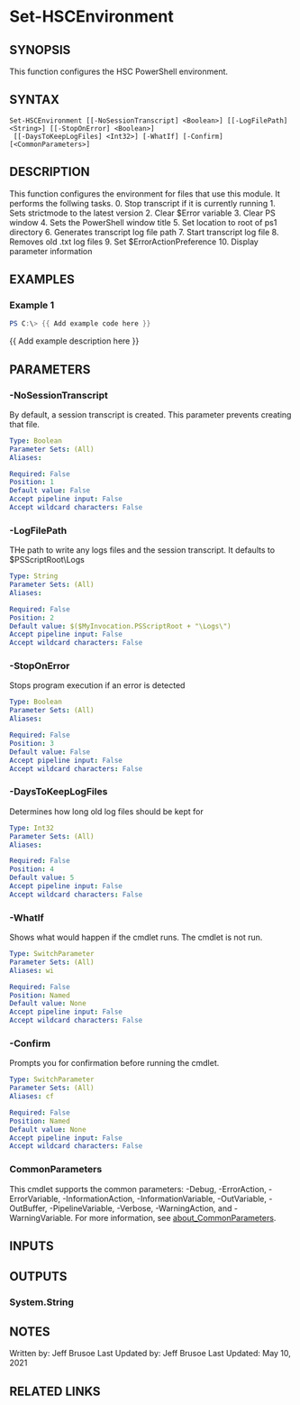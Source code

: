 # Set-HSCEnvironment

## SYNOPSIS
This function configures the HSC PowerShell environment.

## SYNTAX

```
Set-HSCEnvironment [[-NoSessionTranscript] <Boolean>] [[-LogFilePath] <String>] [[-StopOnError] <Boolean>]
 [[-DaysToKeepLogFiles] <Int32>] [-WhatIf] [-Confirm] [<CommonParameters>]
```

## DESCRIPTION
This function configures the environment for files that use this module.
It performs the follwing tasks.
0.
Stop transcript if it is currently running
1.
Sets strictmode to the latest version
2.
Clear $Error variable
3.
Clear PS window
4.
Sets the PowerShell window title
5.
Set location to root of ps1 directory
6.
Generates transcript log file path
7.
Start transcript log file
8.
Removes old .txt log files
9.
Set $ErrorActionPreference
10.
Display parameter information

## EXAMPLES

### Example 1
```powershell
PS C:\> {{ Add example code here }}
```

{{ Add example description here }}

## PARAMETERS

### -NoSessionTranscript
By default, a session transcript is created.
This parameter prevents creating that file.

```yaml
Type: Boolean
Parameter Sets: (All)
Aliases:

Required: False
Position: 1
Default value: False
Accept pipeline input: False
Accept wildcard characters: False
```

### -LogFilePath
THe path to write any logs files and the session transcript.
It defaults to $PSScriptRoot\Logs

```yaml
Type: String
Parameter Sets: (All)
Aliases:

Required: False
Position: 2
Default value: $($MyInvocation.PSScriptRoot + "\Logs\")
Accept pipeline input: False
Accept wildcard characters: False
```

### -StopOnError
Stops program execution if an error is detected

```yaml
Type: Boolean
Parameter Sets: (All)
Aliases:

Required: False
Position: 3
Default value: False
Accept pipeline input: False
Accept wildcard characters: False
```

### -DaysToKeepLogFiles
Determines how long old log files should be kept for

```yaml
Type: Int32
Parameter Sets: (All)
Aliases:

Required: False
Position: 4
Default value: 5
Accept pipeline input: False
Accept wildcard characters: False
```

### -WhatIf
Shows what would happen if the cmdlet runs.
The cmdlet is not run.

```yaml
Type: SwitchParameter
Parameter Sets: (All)
Aliases: wi

Required: False
Position: Named
Default value: None
Accept pipeline input: False
Accept wildcard characters: False
```

### -Confirm
Prompts you for confirmation before running the cmdlet.

```yaml
Type: SwitchParameter
Parameter Sets: (All)
Aliases: cf

Required: False
Position: Named
Default value: None
Accept pipeline input: False
Accept wildcard characters: False
```

### CommonParameters
This cmdlet supports the common parameters: -Debug, -ErrorAction, -ErrorVariable, -InformationAction, -InformationVariable, -OutVariable, -OutBuffer, -PipelineVariable, -Verbose, -WarningAction, and -WarningVariable. For more information, see [about_CommonParameters](http://go.microsoft.com/fwlink/?LinkID=113216).

## INPUTS

## OUTPUTS

### System.String
## NOTES
Written by: Jeff Brusoe
Last Updated by: Jeff Brusoe
Last Updated: May 10, 2021

## RELATED LINKS
